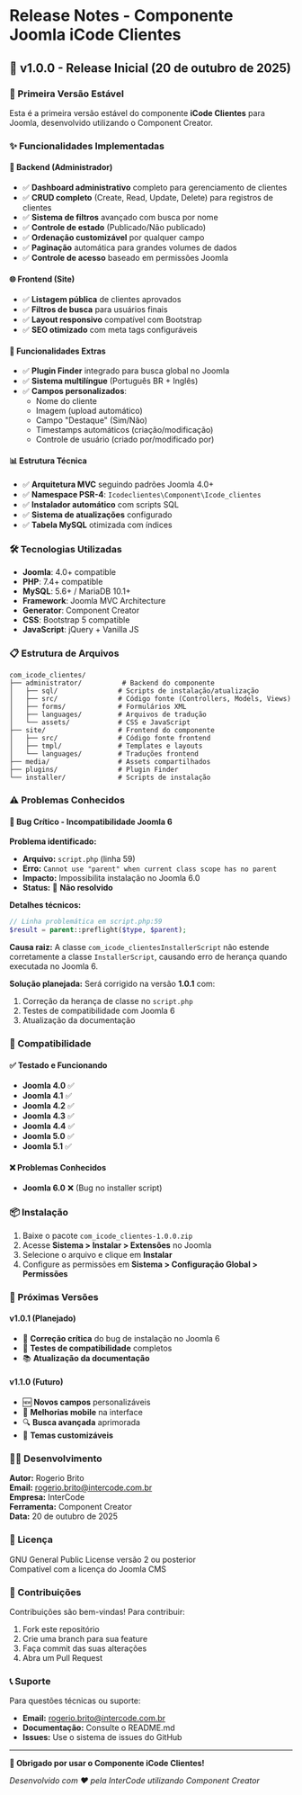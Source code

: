 # Release Notes - Componente Joomla iCode Clientes

## 🚀 v1.0.0 - Release Inicial (20 de outubro de 2025)

### 🎯 Primeira Versão Estável

Esta é a primeira versão estável do componente **iCode Clientes** para Joomla, desenvolvido utilizando o Component Creator.

### ✨ Funcionalidades Implementadas

#### 🔧 Backend (Administrador)
- ✅ **Dashboard administrativo** completo para gerenciamento de clientes
- ✅ **CRUD completo** (Create, Read, Update, Delete) para registros de clientes
- ✅ **Sistema de filtros** avançado com busca por nome
- ✅ **Controle de estado** (Publicado/Não publicado)
- ✅ **Ordenação customizável** por qualquer campo
- ✅ **Paginação** automática para grandes volumes de dados
- ✅ **Controle de acesso** baseado em permissões Joomla

#### 🌐 Frontend (Site)
- ✅ **Listagem pública** de clientes aprovados
- ✅ **Filtros de busca** para usuários finais
- ✅ **Layout responsivo** compatível com Bootstrap
- ✅ **SEO otimizado** com meta tags configuráveis

#### 🔌 Funcionalidades Extras
- ✅ **Plugin Finder** integrado para busca global no Joomla
- ✅ **Sistema multilíngue** (Português BR + Inglês)
- ✅ **Campos personalizados**:
  - Nome do cliente
  - Imagem (upload automático)
  - Campo "Destaque" (Sim/Não)
  - Timestamps automáticos (criação/modificação)
  - Controle de usuário (criado por/modificado por)

#### 📊 Estrutura Técnica
- ✅ **Arquitetura MVC** seguindo padrões Joomla 4.0+
- ✅ **Namespace PSR-4**: `Icodeclientes\Component\Icode_clientes`
- ✅ **Instalador automático** com scripts SQL
- ✅ **Sistema de atualizações** configurado
- ✅ **Tabela MySQL** otimizada com índices

### 🛠️ Tecnologias Utilizadas

- **Joomla**: 4.0+ compatible
- **PHP**: 7.4+ compatible  
- **MySQL**: 5.6+ / MariaDB 10.1+
- **Framework**: Joomla MVC Architecture
- **Generator**: Component Creator
- **CSS**: Bootstrap 5 compatible
- **JavaScript**: jQuery + Vanilla JS

### 📋 Estrutura de Arquivos

```
com_icode_clientes/
├── administrator/          # Backend do componente
│   ├── sql/               # Scripts de instalação/atualização
│   ├── src/               # Código fonte (Controllers, Models, Views)
│   ├── forms/             # Formulários XML
│   ├── languages/         # Arquivos de tradução
│   └── assets/            # CSS e JavaScript
├── site/                  # Frontend do componente
│   ├── src/               # Código fonte frontend
│   ├── tmpl/              # Templates e layouts
│   └── languages/         # Traduções frontend
├── media/                 # Assets compartilhados
├── plugins/               # Plugin Finder
└── installer/             # Scripts de instalação
```

### ⚠️ Problemas Conhecidos

#### 🚨 Bug Crítico - Incompatibilidade Joomla 6

**Problema identificado:**
- **Arquivo:** `script.php` (linha 59)
- **Erro:** `Cannot use "parent" when current class scope has no parent`
- **Impacto:** Impossibilita instalação no Joomla 6.0
- **Status:** 🔴 **Não resolvido**

**Detalhes técnicos:**
```php
// Linha problemática em script.php:59
$result = parent::preflight($type, $parent);
```

**Causa raiz:**
A classe `com_icode_clientesInstallerScript` não estende corretamente a classe `InstallerScript`, causando erro de herança quando executada no Joomla 6.

**Solução planejada:**
Será corrigido na versão **1.0.1** com:
1. Correção da herança de classe no `script.php`
2. Testes de compatibilidade com Joomla 6
3. Atualização da documentação

### 🎯 Compatibilidade

#### ✅ Testado e Funcionando
- **Joomla 4.0** ✅
- **Joomla 4.1** ✅
- **Joomla 4.2** ✅
- **Joomla 4.3** ✅
- **Joomla 4.4** ✅
- **Joomla 5.0** ✅
- **Joomla 5.1** ✅

#### ❌ Problemas Conhecidos
- **Joomla 6.0** ❌ (Bug no installer script)

### 📦 Instalação

1. Baixe o pacote `com_icode_clientes-1.0.0.zip`
2. Acesse **Sistema > Instalar > Extensões** no Joomla
3. Selecione o arquivo e clique em **Instalar**
4. Configure as permissões em **Sistema > Configuração Global > Permissões**

### 🔄 Próximas Versões

#### v1.0.1 (Planejado)
- 🔧 **Correção crítica** do bug de instalação no Joomla 6
- 🧪 **Testes de compatibilidade** completos
- 📚 **Atualização da documentação**

#### v1.1.0 (Futuro)
- 🆕 **Novos campos** personalizáveis
- 📱 **Melhorias mobile** na interface
- 🔍 **Busca avançada** aprimorada
- 🎨 **Temas customizáveis**

### 👨‍💻 Desenvolvimento

**Autor:** Rogerio Brito  
**Email:** rogerio.brito@intercode.com.br  
**Empresa:** InterCode  
**Ferramenta:** Component Creator  
**Data:** 20 de outubro de 2025  

### 📄 Licença

GNU General Public License versão 2 ou posterior  
Compatível com a licença do Joomla CMS

### 🤝 Contribuições

Contribuições são bem-vindas! Para contribuir:

1. Fork este repositório
2. Crie uma branch para sua feature
3. Faça commit das suas alterações
4. Abra um Pull Request

### 📞 Suporte

Para questões técnicas ou suporte:
- **Email:** rogerio.brito@intercode.com.br
- **Documentação:** Consulte o README.md
- **Issues:** Use o sistema de issues do GitHub

---

**🎉 Obrigado por usar o Componente iCode Clientes!**

*Desenvolvido com ❤️ pela InterCode utilizando Component Creator*